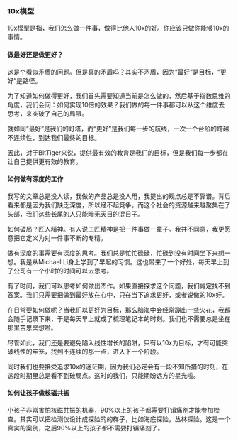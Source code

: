 ### 10x模型

10x模型是指，我们怎么做一件事，做得比他人10x的好。你应该只做你能够10x的事情。


#### 做最好还是做更好？

这是个看似矛盾的问题。但是真的矛盾吗？其实不矛盾，因为“最好”是目标，“更好”是路径。

为了知道如何做得更好，我们首先需要知道当前是怎么做的，然后基于指数思维的角度，我们会问：如何实现10倍的效果？我们做的每一件事都可以从这个维度去思考，来突破了自己的局限。

就如同“最好”是我们的灯塔，而“更好”是我们每一步的航线，一次一个台阶的跨越不连续性，到达我们最终的目标。

因此，对于BitTiger来说，提供最有效的教育是我们的目标，但是我们每一步都在让自己提供更有效的教育。


#### 如何做有深度的工作

我写的文章总是没人读，我做的产品总是没人用，我提出的观点总是不靠谱。背后看来都是因为我们缺乏深度，所以经不起竞争。而这个社会的资源越来越聚集在了头部，我们这些长尾的人只能暗无天日的混日子。

如何破局？匠人精神。有人说工匠精神是把一件事做一辈子。我并不同意，我更愿意把它定义为对一件事不断的专精。

做有深度的事需要有深度的思考。我们总是忙忙碌碌，忙碌到没有时间坐下来想一想。我是从Michael Li身上学到了早起的习惯。这也带来了一个好处，每天早上到了公司有一个小时的时间可以去思考。

有了时间，我们可以思考如何做出杰作。如果直接探求这个问题，我们肯定找不到答案。我们只需要把做到最好放在心中，只在当下追求更好，或者说做的10x好。

在日常要如何做呢？当我们以更好为目标，那么脑海中会经常蹦出一些火花，我都会随手记录下来，于是每天早上就成了梳理笔记本的时刻。我们也不需要总是坐在那里苦思冥想啦。

尽管如此，我们还是要避免陷入线性增长的陷阱，只有以10x为目标，才有可能突破线性的牢笼，找到不连续的那一点，进入下一个阶段。

同时我们也要接受追求10x的迷茫期，因为我们必定会有一段不知所措的时刻，在这段时期里总是看不到破局点。这时的我们，只能期盼远方的星光啦。

#### 如何让孩子做核磁共振

小孩子非常害怕核磁共振的机器，90%以上的孩子都需要打镇痛剂才能参加检查。其实可以把检测仪设计成探险的的样子，比如海底探险，丛林探险。这是一个真实的案例，之后90%以上的孩子都不需要打镇痛剂了。
